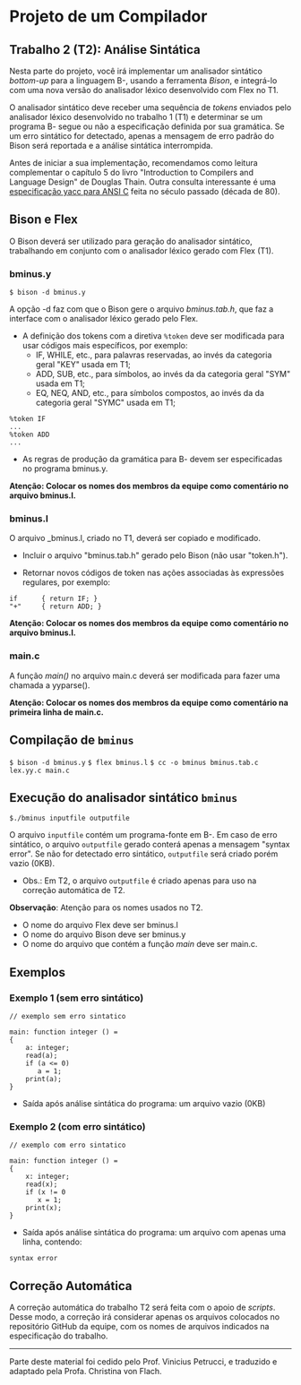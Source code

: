 # Projeto de um Compilador

## Trabalho 2 (T2): Análise Sintática

Nesta parte do projeto, você irá implementar um analisador sintático _bottom-up_ 
para a linguagem B-, usando a ferramenta _Bison_,
e integrá-lo com uma nova versão do analisador léxico desenvolvido com Flex no T1.

O analisador sintático deve receber uma sequência de _tokens_ 
enviados pelo analisador léxico desenvolvido no trabalho 1 (T1)
e determinar se um programa B- segue ou não 
a especificação definida por sua gramática.
Se um erro sintático for detectado, 
apenas a mensagem de erro padrão do Bison será reportada e 
a análise sintática interrompida. 

Antes de iniciar a sua implementação, recomendamos como leitura complementar o capítulo 5
do livro "Introduction to Compilers and Language Design" de Douglas Thain.
Outra consulta interessante é uma [especificação yacc para ANSI C](https://www.lysator.liu.se/c/ANSI-C-grammar-y.html) feita no século passado (década de 80).

## Bison e Flex

O Bison deverá ser utilizado para geração do analisador sintático,
trabalhando em conjunto com o analisador léxico 
gerado com Flex (T1).


### bminus.y

```$ bison -d bminus.y```

A opção -d faz com que o Bison gere o arquivo _bminus.tab.h_, 
que faz a interface com o analisador léxico gerado pelo Flex.

- A definição dos tokens com a diretiva ```%token``` deve ser modificada para usar códigos mais específicos, por exemplo:
   - IF, WHILE, etc., para palavras reservadas, ao invés da categoria geral "KEY" usada em T1;
   - ADD, SUB, etc., para símbolos, ao invés da da categoria geral "SYM" usada em T1;
   - EQ, NEQ, AND, etc., para símbolos compostos, ao invés da da categoria geral "SYMC" usada em T1;

```
%token IF 
...
%token ADD
...
``` 

- As regras de produção da gramática para B- devem ser especificadas no programa bminus.y.

__Atenção: Colocar os nomes dos membros da equipe como comentário no arquivo bminus.l.__

### bminus.l

O arquivo _bminus.l, criado no T1, deverá ser copiado e modificado.

- Incluir o arquivo "bminus.tab.h"  gerado pelo Bison (não usar "token.h").

- Retornar novos códigos de token nas ações associadas às expressões regulares, por exemplo:

```
if      { return IF; }
"+"     { return ADD; }
```

__Atenção: Colocar os nomes dos membros da equipe como comentário no arquivo bminus.l.__

### main.c

A função _main()_ no arquivo main.c deverá ser modificada para fazer uma chamada a yyparse().

__Atenção: Colocar os nomes dos membros da equipe como comentário na primeira linha de main.c.__

## Compilação de ```bminus```

```$ bison -d bminus.y```
```$ flex bminus.l```
```$ cc -o bminus bminus.tab.c lex.yy.c main.c```

## Execução do analisador sintático ```bminus```

```$./bminus inputfile outputfile``` 


O arquivo ```inputfile``` contém um programa-fonte em B-.
Em caso de erro sintático, o arquivo ```outputfile``` gerado conterá apenas a mensagem "syntax error".
Se não for detectado erro sintático, ```outputfile``` será criado porém vazio (0KB).
- Obs.: Em T2, o arquivo ```outputfile``` é criado apenas para uso na correção automática de T2.


**Observação**:  Atenção para os nomes usados no T2.
- O nome do arquivo Flex deve ser bminus.l
- O nome do arquivo Bison deve ser bminus.y
- O nome do arquivo que contém a função _main_ deve ser main.c.

## Exemplos

### Exemplo 1 (sem erro sintático)

```
// exemplo sem erro sintatico

main: function integer () =
{
    a: integer;
    read(a);
    if (a <= 0) 
       a = 1;
    print(a);
}
```

- Saída após análise sintática do programa: um arquivo vazio (0KB)

### Exemplo 2 (com erro sintático)

```
// exemplo com erro sintatico

main: function integer () =
{
    x: integer;
    read(x);
    if (x != 0 
       x = 1;
    print(x);
}
```

- Saída após análise sintática do programa: um arquivo com apenas uma linha, contendo:

```syntax error```


## Correção Automática

A correção automática do trabalho T2 será feita com o apoio de _scripts_.
Desse modo, a correção irá considerar apenas os arquivos colocados 
no repositório GitHub da equipe,
com os nomes de arquivos indicados na especificação do trabalho.

--------
Parte deste material foi cedido pelo Prof. Vinicius Petrucci, 
e traduzido e adaptado pela Profa. Christina von Flach.
<!-- https://ruslanspivak.com/lsbasi-part1/ -->
